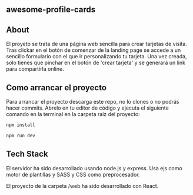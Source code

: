 ## awesome-profile-cards

## About

El proyeto se trata de una página web sencilla para crear tarjetas de visita. Tras clickar en el botón de comenzar de la landing page se accede a un sencillo formulario con el que ir personalizando tu tarjeta. Una vez creada, solo tienes que pinchar en el botón de 'crear tarjeta' y se generará un link para compartirla online.

## Como arrancar el proyecto

Para arrancar el proyecto descarga este repo, no lo clones o no podrás hacer commits. Abrelo en tu editor de código y ejecuta el siguiente comando en la terminal en la carpeta raíz del proyecto:

```bash
npm install
```

```bash
npm run dev
```

## Tech Stack

El servidor ha sido desarrollado usando node.js y express. Usa ejs como motor de plantillas y SASS y CSS como preprocesador.

El proyecto de la carpeta /web ha sido desarrollado con React.
